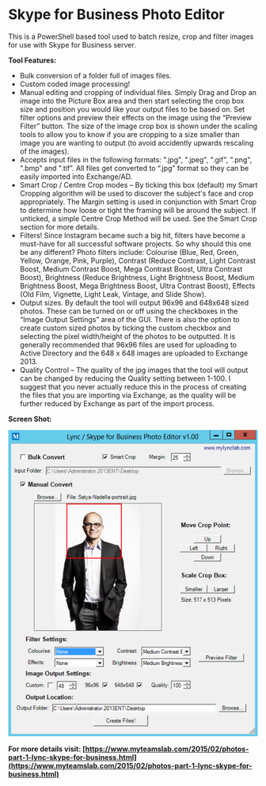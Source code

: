 Skype for Business Photo Editor
============================================

This is a PowerShell based tool used to batch resize, crop and filter images for use with Skype for Business server.

**Tool Features:**


  *  Bulk conversion of a folder full of images files.
  *  Custom coded image processing!
  *  Manual editing and cropping of individual files. Simply Drag and Drop an image into the Picture Box area and then start selecting the crop box size and position you would like your output files to be based on. Set filter options and preview their effects on the image using the “Preview Filter” button. The size of the image crop box is shown under the scaling tools to allow you to know if you are cropping to a size smaller than image you are wanting to output (to avoid accidently upwards rescaling of the images).
  *  Accepts input files in the following formats: ".jpg", ".jpeg", ".gif", ".png", ".bmp" and ".tif”. All files get converted to “.jpg” format so they can be easily imported into Exchange/AD.
  *  Smart Crop / Centre Crop modes – By ticking this box (default) my Smart Cropping algorithm will be used to discover the subject's face and crop appropriately. The Margin setting is used in conjunction with Smart Crop to determine how loose or tight the framing will be around the subject. If unticked, a simple Centre Crop Method will be used. See the Smart Crop section for more details.
  *  Filters! Since Instagram became such a big hit, filters have become a must-have for all successful software projects. So why should this one be any different? Photo filters include: Colourise (Blue, Red, Green, Yellow, Orange, Pink, Purple), Contrast (Reduce Contrast, Light Contrast Boost, Medium Contrast Boost, Mega Contrast Boost, Ultra Contrast Boost), Brightness (Reduce Brightness, Light Brightness Boost, Medium Brightness Boost, Mega Brightness Boost, Ultra Contrast Boost), Effects (Old Film, Vignette, Light Leak, Vintage, and Slide Show).
  *  Output sizes. By default the tool will output 96x96 and 648x648 sized photos. These can be turned on or off using the checkboxes in the “Image Output Settings” area of the GUI. There is also the option to create custom sized photos by ticking the custom checkbox and selecting the pixel width/height of the photos to be outputted. It is generally recommended that 96x96 files are used for uploading to Active Directory and the 648 x 648 images are uploaded to Exchange 2013.
  *  Quality Control – The quality of the jpg images that the tool will output can be changed by reducing the Quality setting between 1-100. I suggest that you never actually reduce this in the process of creating the files that you are importing via Exchange, as the quality will be further reduced by Exchange as part of the import process.


**Screen Shot:**

![Image](https://github.com/jamescussen/skype-for-business-photo-editor/raw/main/skype-for-business-photo-editor.png)

 
**For more details visit: [https://www.myteamslab.com/2015/02/photos-part-1-lync-skype-for-business.html](https://www.myteamslab.com/2015/02/photos-part-1-lync-skype-for-business.html)**
